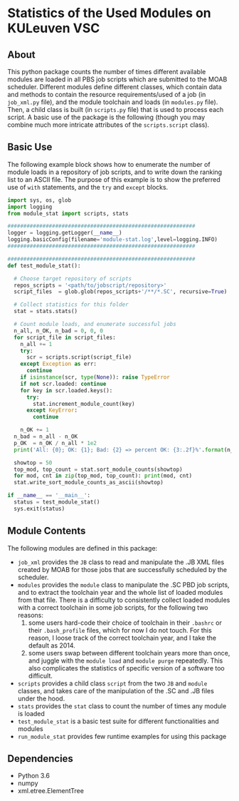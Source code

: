 # Statistics of the Used Modules on KULeuven VSC

## About
This python package counts the number of times different available modules are loaded in all PBS job scripts which are submitted to the MOAB scheduler. Different modules define different classes, which contain data and methods to contain the resource requirements/used of a job (in `job_xml.py` file), and the module toolchain and loads (in `modules.py` file). Then, a child class is built (in `scripts.py` file) that is used to process each script. A basic use of the package is the following (though you may combine much more intricate attributes of the `scripts.script` class).

## Basic Use
The following example block shows how to enumerate the number of module loads in a repository of job scripts, and to write down the ranking list to an ASCII file. The purpose of this example is to show the preferred use of `with` statements, and the `try` and `except` blocks. 

```python
import sys, os, glob
import logging
from module_stat import scripts, stats

###########################################################
logger = logging.getLogger(__name__)
logging.basicConfig(filename='module-stat.log',level=logging.INFO)
###########################################################

###########################################################
def test_module_stat():

  # Choose target repository of scripts
  repos_scripts = '<path/to/jobscript/repository>' 
  script_files  = glob.glob(repos_scripts+'/**/*.SC', recursive=True)

  # Collect statistics for this folder
  stat = stats.stats()

  # Count module loads, and enumerate successful jobs
  n_all, n_OK, n_bad = 0, 0, 0
  for script_file in script_files:
    n_all += 1
    try:
      scr = scripts.script(script_file)
    except Exception as err:
      continue
    if isinstance(scr, type(None)): raise TypeError
    if not scr.loaded: continue
    for key in scr.loaded.keys():
      try:
        stat.increment_module_count(key)
      except KeyError:
        continue

    n_OK += 1     
  n_bad = n_all - n_OK
  p_OK  = n_OK / n_all * 1e2
  print('All: {0}; OK: {1}; Bad: {2} => percent OK: {3:.2f}%'.format(n_all, n_OK, n_bad, p_OK))

  showtop = 50
  top_mod, top_count = stat.sort_module_counts(showtop)
  for mod, cnt in zip(top_mod, top_count): print(mod, cnt)
  stat.write_sort_module_counts_as_ascii(showtop)

if __name__ == '__main__':
  status = test_module_stat()
  sys.exit(status)
```

## Module Contents
The following modules are defined in this package:
+ `job_xml` provides the `JB` class to read and manipulate the .JB XML files created by MOAB for those jobs that are successfully scheduled by the scheduler.
+ `modules` provides the `module` class to manipulate the .SC PBD job scripts, and to extract the toolchain year and the whole list of loaded modules from that file. There is a difficulty to consistently collect loaded modules with a correct toolchain in some job scripts, for the following two reasons:
  1. some users hard-code their choice of toolchain in their `.bashrc` or their `.bash_profile` files, which for now I do not touch. For this reason, I loose track of the correct toolchain year, and I take the default as 2014.
  2. some users swap between different toolchain years more than once, and juggle with the `module load` and `module purge` repeatedly. This also complicates the statistics of specific version of a software too difficult.
+ `scripts` provides a child class `script` from the two `JB` and `module` classes, and takes care of the manipulation of the .SC and .JB files under the hood.
+ `stats` provides the `stat` class to count the number of times any module is loaded
+ `test_module_stat` is a basic test suite for different functionalities and modules
+ `run_module_stat` provides few runtime examples for using this package

## Dependencies
+ Python 3.6
+ numpy
+ xml.etree.ElementTree

